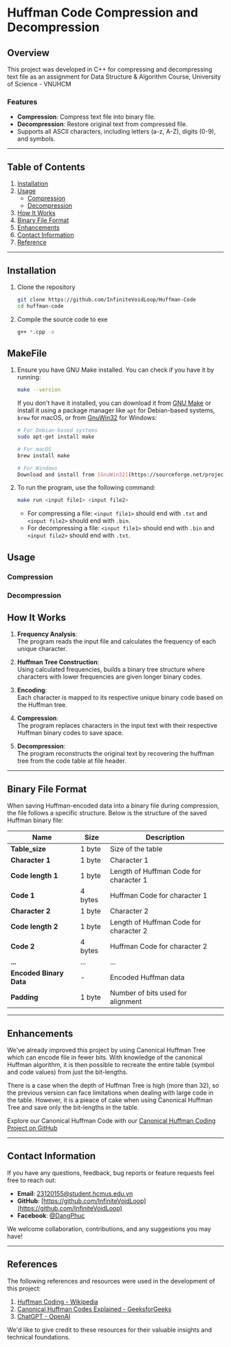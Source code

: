 # Huffman Code Compression and Decompression

## Overview 
This project was developed in C++ for compressing and decompressing text file as an assignment for Data Structure & Algorithm Course, University of Science - VNUHCM

### Features
- **Compression**: Compress text file into binary file.  
- **Decompression**: Restore original text from compressed file.  
- Supports all ASCII characters, including letters (a-z, A-Z), digits (0-9), and symbols.

---

## Table of Contents  
1. [Installation](#installation)  
2. [Usage](#usage)  
    - [Compression](#compression)  
    - [Decompression](#decompression)  
3. [How It Works](#how-it-works)  
4. [Binary File Format](#binary-file-format)  
5. [Enhancements](#enhancements)  
6. [Contact Information](#contact-information)
7. [Reference](#reference)
---

## Installation  

1. Clone the repository
   ```bash  
   git clone https://github.com/InfiniteVoidLoop/Huffman-Code
   cd huffman-code  

2. Compile the source code to exe
    ```bash
    g++ *.cpp -o 

## MakeFile

1. Ensure you have GNU Make installed. You can check if you have it by running:
    ```bash
    make --version
    ```
    If you don't have it installed, you can download it from [GNU Make](https://www.gnu.org/software/make/) or install it using a package manager like `apt` for Debian-based systems, `brew` for macOS, or from [GnuWin32](https://sourceforge.net/projects/gnuwin32/files/make/3.81/make-3.81.exe/download?use_mirror=onboardcloud&download=) for Windows:
    ```bash
    # For Debian-based systems
    sudo apt-get install make

    # For macOS
    brew install make

    # For Windows
    Download and install from [GnuWin32](https://sourceforge.net/projects/gnuwin32/files/make/3.81/make-3.81.exe/download?use_mirror=onboardcloud&download=)
    ```

2. To run the program, use the following command:
    ```bash
    make run <input file1> <input file2>
    ```
    - For compressing a file: `<input file1>` should end with `.txt` and `<input file2>` should end with `.bin`.
    - For decompressing a file: `<input file1>` should end with `.bin` and `<input file2>` should end with `.txt`.
    
## Usage  

### Compression  

### Decompression

## How It Works  

1. **Frequency Analysis**:  
   The program reads the input file and calculates the frequency of each unique character.  

2. **Huffman Tree Construction**:  
   Using calculated frequencies, builds a binary tree structure where characters with lower frequencies are given longer binary codes.

3. **Encoding**:  
   Each character is mapped to its respective unique binary code based on the Huffman tree.  

4. **Compression**:  
   The program replaces characters in the input text with their respective Huffman binary codes to save space.  

5. **Decompression**:  
   The program reconstructs the original text by recovering the huffman tree from the code table at file header.

---
## Binary File Format
When saving Huffman-encoded data into a binary file during compression, the file follows a specific structure. Below is the structure of the saved Huffman binary file:


| **Name**            | **Size**   | **Description**                              |
|---------------------|------------|-----------------------------------------------|
| **Table_size**      | 1 byte     | Size of the table                             |
| **Character 1**     | 1 byte     | Character 1                                    |
| **Code length 1**   | 1 byte     | Length of Huffman Code for character 1        |
| **Code 1**          | 4 bytes    | Huffman Code for character 1                  |
| **Character 2**     | 1 byte     | Character 2                                    |
| **Code length 2**   | 1 byte     | Length of Huffman Code for character 2        |
| **Code 2**          | 4 bytes    | Huffman Code for character 2                  |
|   **...**           |   ...       |          ...                                           |
| **Encoded Binary Data** | -       | Encoded Huffman data                         |
| **Padding**         | 1 byte     | Number of bits used for alignment            |

---

## Enhancements
We've already improved this project by using Canonical Huffman Tree which can encode file in fewer bits. With knowledge of the canonical Huffman algorithm, it is then possible to recreate the entire table (symbol and code values) from just the bit-lengths.

There is a case when the depth of Huffman Tree is high (more than 32), so the previous version can face limitations when dealing with large code in the table. However, it is a pieace of cake when using Canonical Huffman Tree and save only the bit-lengths in the table.  

Explore our Canonical Huffman Code with our [Canonical Huffman Coding Project on GitHub](https://github.com/InfiniteVoidLoop/Canonical-Huffman-Code)

---


## Contact Information

If you have any questions, feedback, bug reports or feature requests feel free to reach out:

- **Email**: [23120155@student.hcmus.edu.vn](mailto:23120155@student.hcmus.edu.vn)  
- **GitHub**: [https://github.com/InfiniteVoidLoop](https://github.com/InfiniteVoidLoop)  
- **Facebook**: [@DangPhuc](https://www.facebook.com/pg.bas.ket/)  

We welcome collaboration, contributions, and any suggestions you may have!

---
## References

The following references and resources were used in the development of this project:

1. [Huffman Coding - Wikipedia](https://en.wikipedia.org/wiki/Huffman_coding)  
2. [Canonical Huffman Codes Explained - GeeksforGeeks](https://www.geeksforgeeks.org/canonical-huffman-coding/)  
3. [ChatGPT - OpenAI](https://openai.com/)

We'd like to give credit to these resources for their valuable insights and technical foundations.
